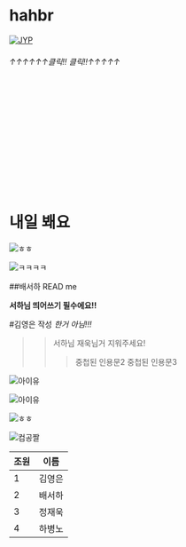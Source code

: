 # hahbr


[![JYP](https://img.youtube.com/vi/DUMQU8Wy0d0/1.jpg)](https://www.youtube.com/watch?v=DUMQU8Wy0d0)  
###### ↑↑↑↑↑↑클릭!! 클릭!!↑↑↑↑↑

<br><br><br><br><br><br><br><br><br><br><br>


# 내일 봬요
![ㅎㅎ](https://encrypted-tbn0.gstatic.com/images?q=tbn:ANd9GcSEtnwo_s53eo5LW8X4WGOH1AD8cTWNB2DRbDVGeNfO0VzhYXoJbjV7hueAA9la1lCusrM&usqp=CAU)




![ㅋㅋㅋㅋ](https://blog.kakaocdn.net/dn/cxcOnC/btqGX23RtwQ/NFv6znf4QEak4goaflDbM0/img.jpg)





                     

##배서하 READ me

__서하님 띄어쓰기 필수에요!!__


#김영은 작성 _한거 아님!!!_
>> 서하님 재욱님거 지워주세요!
>>> 중첩된 인용문2
>>> 중첩된 인용문3
>>> 

![아이유](http://file2.nocutnews.co.kr/newsroom/image/2019/11/19/20191119092356684958_0_768_768.jpg)

![아이유](https://w.namu.la/s/40de86374ddd74756b31d4694a7434ee9398baa51fa5ae72d28f2eeeafdadf0c475c55c58e29a684920e0d6a42602b339f8aaf6d19764b04405a0f8bee7f598d2922db9475579419aac4635d0a71fdb8a4b2343cb550e6ed93e13c1a05cede75)

![ㅎㅎ](https://search.pstatic.net/common/?src=http%3A%2F%2Fblogfiles.naver.net%2FMjAyMTAxMTdfMTcw%2FMDAxNjEwODkxMDQ0NjU2.j4jwki5HypOaHzk2-5_b0yLlMBBToKL184UA2iyP5Uwg.BwZMHc6X9Ajq-6dzMHHNZTRj0fuG-tI24OFuUcj8w_Ug.JPEG.sy4256%2Foutput_361991143.jpg&type=sc960_832)

![컴공짤](https://cdn.clien.net/web/api/file/F03/11193449/82140da86eecc4.jpg?w=500&h=1000)

|조원|이름|
|--|--|
|1|김영은|
|2|배서하|
|3|정재욱|
|4|하병노|
